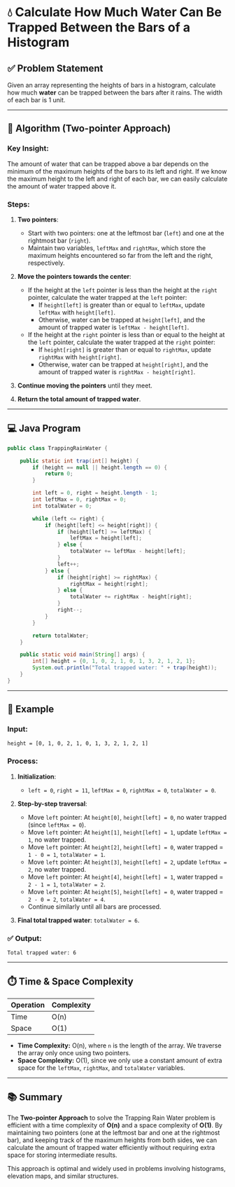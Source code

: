 
# 💧 Calculate How Much Water Can Be Trapped Between the Bars of a Histogram

## ✅ Problem Statement

Given an array representing the heights of bars in a histogram, calculate how much **water** can be trapped between the bars after it rains. The width of each bar is 1 unit.

---

## 🧠 Algorithm (Two-pointer Approach)

### Key Insight:
The amount of water that can be trapped above a bar depends on the minimum of the maximum heights of the bars to its left and right. If we know the maximum height to the left and right of each bar, we can easily calculate the amount of water trapped above it.

### Steps:
1. **Two pointers**:
   - Start with two pointers: one at the leftmost bar (`left`) and one at the rightmost bar (`right`).
   - Maintain two variables, `leftMax` and `rightMax`, which store the maximum heights encountered so far from the left and the right, respectively.
   
2. **Move the pointers towards the center**:
   - If the height at the `left` pointer is less than the height at the `right` pointer, calculate the water trapped at the `left` pointer:
     - If `height[left]` is greater than or equal to `leftMax`, update `leftMax` with `height[left]`.
     - Otherwise, water can be trapped at `height[left]`, and the amount of trapped water is `leftMax - height[left]`.
   - If the height at the `right` pointer is less than or equal to the height at the `left` pointer, calculate the water trapped at the `right` pointer:
     - If `height[right]` is greater than or equal to `rightMax`, update `rightMax` with `height[right]`.
     - Otherwise, water can be trapped at `height[right]`, and the amount of trapped water is `rightMax - height[right]`.
   
3. **Continue moving the pointers** until they meet.

4. **Return the total amount of trapped water**.

---

## 💻 Java Program

```java
public class TrappingRainWater {

    public static int trap(int[] height) {
        if (height == null || height.length == 0) {
            return 0;
        }

        int left = 0, right = height.length - 1;
        int leftMax = 0, rightMax = 0;
        int totalWater = 0;

        while (left <= right) {
            if (height[left] <= height[right]) {
                if (height[left] >= leftMax) {
                    leftMax = height[left];
                } else {
                    totalWater += leftMax - height[left];
                }
                left++;
            } else {
                if (height[right] >= rightMax) {
                    rightMax = height[right];
                } else {
                    totalWater += rightMax - height[right];
                }
                right--;
            }
        }

        return totalWater;
    }

    public static void main(String[] args) {
        int[] height = {0, 1, 0, 2, 1, 0, 1, 3, 2, 1, 2, 1};
        System.out.println("Total trapped water: " + trap(height));
    }
}
```

---

## 📌 Example

### Input:
```
height = [0, 1, 0, 2, 1, 0, 1, 3, 2, 1, 2, 1]
```

### Process:
1. **Initialization**: 
   - `left = 0`, `right = 11`, `leftMax = 0`, `rightMax = 0`, `totalWater = 0`.
   
2. **Step-by-step traversal**:
   - Move `left` pointer: At `height[0]`, `height[left] = 0`, no water trapped (since `leftMax = 0`).
   - Move `left` pointer: At `height[1]`, `height[left] = 1`, update `leftMax = 1`, no water trapped.
   - Move `left` pointer: At `height[2]`, `height[left] = 0`, water trapped = `1 - 0 = 1`, `totalWater = 1`.
   - Move `left` pointer: At `height[3]`, `height[left] = 2`, update `leftMax = 2`, no water trapped.
   - Move `left` pointer: At `height[4]`, `height[left] = 1`, water trapped = `2 - 1 = 1`, `totalWater = 2`.
   - Move `left` pointer: At `height[5]`, `height[left] = 0`, water trapped = `2 - 0 = 2`, `totalWater = 4`.
   - Continue similarly until all bars are processed.
   
3. **Final total trapped water**: `totalWater = 6`.

### ✅ Output:
```
Total trapped water: 6
```

---

## ⏱️ Time & Space Complexity

| Operation            | Complexity     |
|----------------------|----------------|
| Time                 | O(n)           |
| Space                | O(1)           |

- **Time Complexity:** O(n), where `n` is the length of the array. We traverse the array only once using two pointers.
- **Space Complexity:** O(1), since we only use a constant amount of extra space for the `leftMax`, `rightMax`, and `totalWater` variables.

---

## 📚 Summary

The **Two-pointer Approach** to solve the Trapping Rain Water problem is efficient with a time complexity of **O(n)** and a space complexity of **O(1)**. By maintaining two pointers (one at the leftmost bar and one at the rightmost bar), and keeping track of the maximum heights from both sides, we can calculate the amount of trapped water efficiently without requiring extra space for storing intermediate results.

This approach is optimal and widely used in problems involving histograms, elevation maps, and similar structures.

